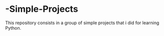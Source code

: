 # -Simple-Projects

This repository consists in a group of simple projects that i did for learning Python.
